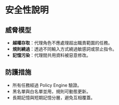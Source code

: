 # 安全性說明

## 威脅模型
- **越權存取**：代理角色不應處理超出職責範圍的任務。
- **規則繞過**：透過不同輸入方式繞過敏感詞或禁止指令。
- **記憶污染**：代理間共用資料被惡意修改。

## 防護措施
- 所有任務經過 Policy Engine 驗證。
- 黑名單與白名單並用，規則可動態更新。
- 長期記憶與短期記憶分層，避免互相覆蓋。
